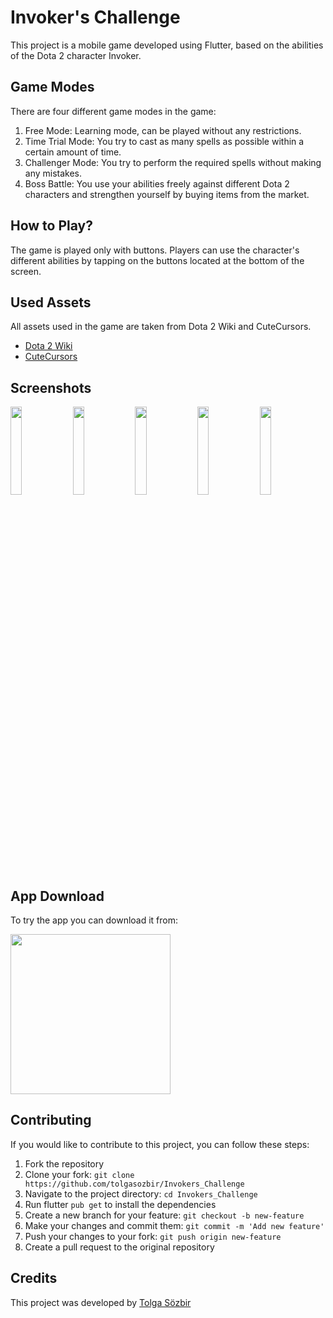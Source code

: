# Invoker's Challenge

This project is a mobile game developed using Flutter, based on the abilities of the Dota 2 character Invoker.

## Game Modes

There are four different game modes in the game:

1. Free Mode: Learning mode, can be played without any restrictions.
2. Time Trial Mode: You try to cast as many spells as possible within a certain amount of time.
3. Challenger Mode: You try to perform the required spells without making any mistakes.
4. Boss Battle: You use your abilities freely against different Dota 2 characters and strengthen yourself by buying items from the market.

## How to Play?

The game is played only with buttons. Players can use the character's different abilities by tapping on the buttons located at the bottom of the screen.

## Used Assets

All assets used in the game are taken from Dota 2 Wiki and CuteCursors. 

- [Dota 2 Wiki](https://dota2.fandom.com/wiki/Dota_2_Wiki)
- [CuteCursors](https://cutecursors.com/)

## Screenshots

<p float="left">
  <img src="https://user-images.githubusercontent.com/79727679/234611501-b00a0426-1fca-452b-a942-e2e58120630d.png" width="19%" />
  <img src="https://user-images.githubusercontent.com/79727679/234611704-53bd2dd4-dfa7-40ea-8a2e-72324b401bbe.png" width="19%" />
  <img src="https://user-images.githubusercontent.com/79727679/234612910-08458001-ebf0-4cfc-98ad-c73498dc43e1.png" width="19%" />
  <img src="https://user-images.githubusercontent.com/79727679/234612962-703ffe79-b908-44d8-856c-edeaf710b20f.png" width="19%" />
  <img src="https://user-images.githubusercontent.com/79727679/234612989-9100e6c2-3f63-47b7-b2e9-f6a364be18d6.png" width="19%" />
</p>

## App Download

To try the app you can download it from:

[<img src="https://user-images.githubusercontent.com/79727679/234613416-e7925e96-10f1-4ad6-915f-388d763d4935.png" width=256>](https://play.google.com/store/apps/details?id=com.dota2.invoker.game)


## Contributing

If you would like to contribute to this project, you can follow these steps:

1. Fork the repository
2. Clone your fork: `git clone https://github.com/tolgasozbir/Invokers_Challenge`
3. Navigate to the project directory: `cd Invokers_Challenge`
4. Run flutter `pub get` to install the dependencies
5. Create a new branch for your feature: `git checkout -b new-feature`
6. Make your changes and commit them: `git commit -m 'Add new feature'`
7. Push your changes to your fork: `git push origin new-feature`
8. Create a pull request to the original repository

## Credits
This project was developed by [Tolga Sözbir](https://github.com/tolgasozbir)
